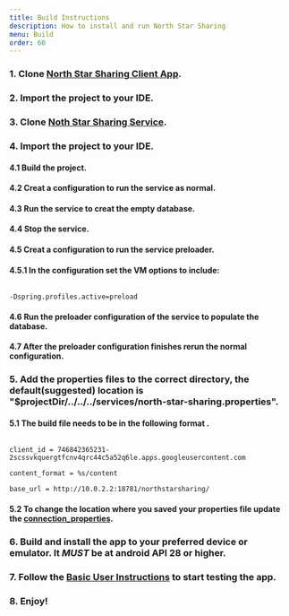 ```yaml
---
title: Build Instructions
description: How to install and run North Star Sharing
menu: Build
order: 60
---
```


### 1. Clone [North Star Sharing Client App](https://github.com/north-star-sharing/north-star-sharing-client).

### 2. Import the project to your IDE.

### 3. Clone [Noth Star Sharing Service](https://github.com/north-star-sharing/north-star-sharing-service).

### 4. Import the project to your IDE.

#### 4.1 Build the project.

#### 4.2 Creat a configuration to run the service as normal.

#### 4.3 Run the service to creat the empty database.

#### 4.4 Stop the service.

#### 4.5 Creat a configuration to run the service preloader.

#### 4.5.1 In the configuration set the VM options to include:

```text

-Dspring.profiles.active=preload

```

#### 4.6 Run the preloader configuration of the service to populate the database.

#### 4.7 After the preloader configuration finishes rerun the normal configuration.

### 5. Add the properties files to the correct directory, the default(suggested) location is "$projectDir/../../../services/north-star-sharing.properties".

#### 5.1 The build file needs to be in the following format .
```text

client_id = 746842365231-2scssvkquergtfcnv4qrc44c5a52q6le.apps.googleusercontent.com

content_format = %s/content

base_url = http://10.0.2.2:18781/northstarsharing/

```
#### 5.2 To change the location where you saved your properties file update the [connection_properties](build.gradle).

### 6. Build and install the app to your preferred device or emulator. It _MUST_ be at android API 28 or higher.

### 7. Follow the [Basic User Instructions](docs/instructions.md) to start testing the app.

### 8. Enjoy!